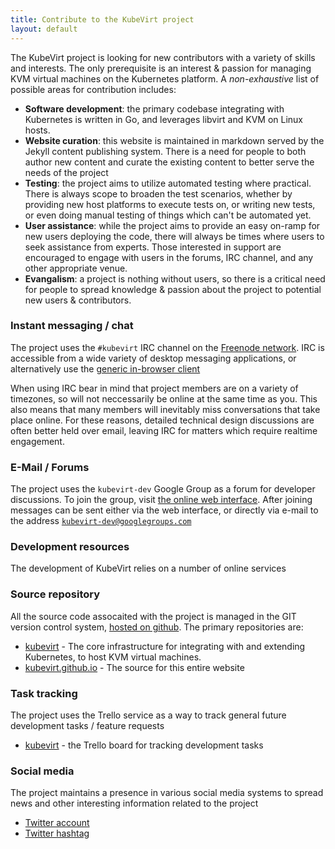 ```yaml
---
title: Contribute to the KubeVirt project
layout: default
---
```


The KubeVirt project is looking for new contributors with a variety of skills
and interests. The only prerequisite is an interest & passion for managing KVM
virtual machines on the Kubernetes platform. A *non-exhaustive* list of possible
areas for contribution includes:

* **Software development**: the primary codebase integrating with Kubernetes is
written in Go, and leverages libvirt and KVM on Linux hosts.
* **Website curation**: this website is maintained in markdown served by the
Jekyll content publishing system. There is a need for people to both author new
content and curate the existing content to better serve the needs of the project
* **Testing**: the project aims to utilize automated testing where practical.
There is always scope to broaden the test scenarios, whether by providing new
host platforms to execute tests on, or writing new tests, or even doing manual
testing of things which can't be automated yet.
* **User assistance**: while the project aims to provide an easy on-ramp for
new users deploying the code, there will always be times where users to seek
assistance from experts. Those interested in support are encouraged to engage
with users in the forums, IRC channel, and any other appropriate venue.
* **Evangalism**: a project is nothing without users, so there is a critical
need for people to spread knowledge & passion about the project to potential
new users & contributors.


### Instant messaging / chat

The project uses the ``#kubevirt`` IRC channel on the [Freenode
network](https://irc.freenode.net). IRC is accessible from a wide variety of
desktop messaging applications, or alternatively use the [generic in-browser
client](https://kiwiirc.com/client/irc.freenode.net/kubevirt)

When using IRC bear in mind that project members are on a variety of timezones,
so will not neccessarily be online at the same time as you. This also means
that many members will inevitably miss conversations that take place online.
For these reasons, detailed technical design discussions are often better held
over email, leaving IRC for matters which require realtime engagement.

### E-Mail / Forums

The project uses the ``kubevirt-dev`` Google Group as a forum for developer
discussions. To join the group, visit [the online web
interface](https://groups.google.com/forum/#!forum/kubevirt-dev). After joining
messages can be sent either via the web interface, or directly via e-mail to
the address [``kubevirt-dev@googlegroups.com``](mailto:kubevirt-dev@googlegroups.com)

### Development resources

The development of KubeVirt relies on a number of online services

### Source repository

All the source code assocaited with the project is managed in the GIT version
control system, [hosted on github](https://github.com/kubevirt/). The primary
repositories are:

* [kubevirt](https://github.com/kubevirt/kubevirt) - The core infrastructure for integrating with and extending Kubernetes, to host KVM virtual machines.
* [kubevirt.github.io](https://github.com/kubevirt/kubevirt.github.io) - The source for this entire website

### Task tracking

The project uses the Trello service as a way to track general future development
tasks / feature requests

* [kubevirt](https://trello.com/b/50CuosoD/kubevirt) - the Trello board for tracking development tasks

### Social media

The project maintains a presence in various social media systems to spread news
and other interesting information related to the project

* [Twitter account](https://twitter.com/kubevirt)
* [Twitter hashtag](https://twitter.com/hashtag/kubevirt)
